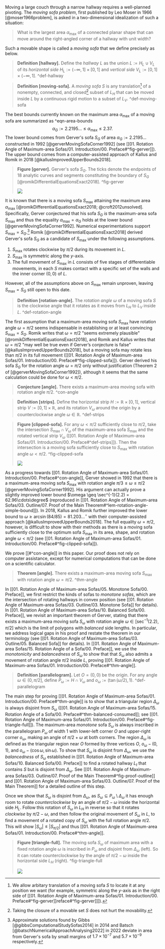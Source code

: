 Moving a large couch through a narrow hallway requires a well-planned pivoting. The _moving sofa problem_, first published by Leo Moser in 1966 [@moser1966problem], is asked in a two-dimensional idealization of such a situation:

> What is the largest area $\alpha_{\text{max}}$ of a connected planar shape that can move around the right-angled corner of a hallway with unit width?

Such a movable shape is called a _moving sofa_ that we define precisely as below.

> __Definition [hallway].__ Define the _hallway_ $L$ as the union $L := H_L \cup V_L$ of its _horizontal side_ $H_L := (-\infty, 1] \times [0, 1]$ and _vertical side_ $V_L := [0, 1] \times (-\infty, 1]$. ^def-hallway

> __Definition [moving-sofa].__ A _moving sofa_ $S$ is any translation[^sofa-translation] of a nonempty, connected, and closed[^sofa-closed] subset of $L_H$ that can be moved inside $L$ by a continuous rigid motion to a subset of $L_V$. ^def-moving-sofa

The best bounds currently known on the maximum area $\alpha_{\max}$ of a moving sofa are summarized as ^eqn-area-bounds
$$
\alpha_G := 2.2195\dots \leq \alpha_{\max} \leq 2.37.
$$
The lower bound comes from Gerver's sofa $S_G$ of area $\alpha_G := 2.2195\dots$ constructed in 1992 [@gerverMovingSofaCorner1992] (see [[01. Rotation Angle of Maximum-area Sofas/01. Introduction/00. Preface#^fig-gerver]]). The upper bound comes from a computer-assisted approach of Kallus and Romik in 2018 [@kallusImprovedUpperBounds2018].

> __Figure [gerver].__ Gerver's sofa $S_G$. The ticks denote the endpoints of 18 analytic curves and segments constituting the boundary of $S_G$ [@romikDifferentialEquationsExact2018]. ^fig-gerver
> 
> ![](images/gerverFull.svg)

It is known that there is a moving sofa $S_{\max}$ attaining the maximum area $\alpha_{\max}$ [@romikDifferentialEquationsExact2018; @croft2012unsolved]. Specifically, Gerver conjectured that his sofa $S_G$ _is_ the maximum-area sofa $S_{\max}$ and thus the equality $\alpha_{\max} = \alpha_G$ holds at the lower bound [@gerverMovingSofaCorner1992]. Numerical experimentations support $S_{\max} = S_G$.[^numerical] Romik [@romikDifferentialEquationsExact2018] derived Gerver's sofa $S_G$ as a candidate of $S_{\max}$ under the following assumptions.

1. $S_{\max}$ rotates clockwise by $\pi/2$ during its movement in $L$.
2. $S_{\max}$ is symmetric along the $y$-axis.
3. The full movement of $S_{\max}$ in $L$ consists of five stages of differentiable movements, in each $S$ makes contact with a specific set of the walls and the inner corner $(0, 0)$ of $L$.

However, all of the assumptions above on $S_{\max}$ remain unproven, leaving $S_{\max} = S_G$ still open to this date.

> __Definition [rotation-angle].__ The _rotation angle_ $\omega$ of a moving sofa $S$ is the clockwise angle that it rotates as it moves from $L_H$ to $L_V$ inside $L$. ^def-rotation-angle

The first assumption that a maximum-area moving sofa $S_{\max}$ have rotation angle $\omega = \pi/2$ seems indispensable in establishing or at least convincing $S_{\max} = S_G$. Romik writes that $\omega = \pi/2$ "seems extremely plausible" [@romikDifferentialEquationsExact2018], and Romik and Kallus writes that $\omega = \pi/2$ "may well be true even if Gerver’s conjecture is false" [@kallusImprovedUpperBounds2018], but a moving sofa may rotate less than $\pi/2$ in its full movement ([[01. Rotation Angle of Maximum-area Sofas/01. Introduction/00. Preface#^fig-clipped-sofa]]). Gerver derived his sofa $S_G$ for the rotation angle $\omega = \pi/2$ only without justification (Theorem 2 of [@gerverMovingSofaCorner1992]), although it seems that the same calculation could be done for $\omega < \pi/2$.

> __Conjecture [angle].__ There exists a maximum-area moving sofa with rotation angle $\pi/2$. ^con-angle

> __Definition [strips].__ Define the horizontal strip $H := \mathbb{R} \times [0, 1]$, vertical strip $V := [0, 1] \times \mathbb{R}$, and its rotation $V_\omega$ around the origin by a counterclockwise angle $\omega \in \mathbb{R}$. ^def-strips

> __Figure [clipped-sofa].__ For any $\omega < \pi/2$ sufficiently close to $\pi/2$, take the intersection $S_{\text{max}} \cap V_\omega$ of the maximum-area sofa $S_{\max}$ and the rotated vertical strip $V_\omega$ ([[01. Rotation Angle of Maximum-area Sofas/01. Introduction/00. Preface#^def-strips]]). Then the intersection is a moving sofa sufficiently close to $S_{\max}$ with rotation angle $\omega < \pi/2$. ^fig-clipped-sofa
> 
> ![](images/clippedSofaCombined.svg)

As a progress towards [[01. Rotation Angle of Maximum-area Sofas/01. Introduction/00. Preface#^con-angle]], Gerver showed in 1992 that there is a maximum-area moving sofa $S_{\max}$ with rotation angle $\pi/ 3 \leq \omega \leq \pi/2$ [@gerverMovingSofaCorner1992]. His argument can actually prove a slightly improved lower bound $\omega \geq \sec^{-1}(2.2) = 62.96\cdots\degree$ (reproduced in [[01. Rotation Angle of Maximum-area Sofas/03. Outline/07. Proof of the Main Theorem#^lem-rotation-angle-simple-bound]]). In 2018, Kallus and Romik further improved the lower bound to $\omega \geq \arcsin(84/85) = 81.203\dots^\circ$ with their computer-assisted approach [@kallusImprovedUpperBounds2018]. The full equality $\omega = \pi/2$, however, is difficult to show with their methods as there is a moving sofa sufficiently close to the optimum sofa $S_{\max}$ in its area, shape, and rotation angle $\omega < \pi/2$ (see [[01. Rotation Angle of Maximum-area Sofas/01. Introduction/00. Preface#^fig-clipped-sofa]]).

We prove [[#^con-angle]] in this paper. Our proof does not rely on computer assistance, except for numerical computations that can be done on a scientific calculator.

> __Theorem [angle].__ There exists a maximum-area moving sofa $S_{\max}$ with rotation angle $\omega = \pi/2$. ^thm-angle

In [[01. Rotation Angle of Maximum-area Sofas/05. Monotone Sofa/00. Preface]], we first restrict the kinds of sofas to _monotone sofas_, which are the intersection of rotating hallways in convex position (see [[01. Rotation Angle of Maximum-area Sofas/03. Outline/03. Monotone Sofa]] for details). In [[01. Rotation Angle of Maximum-area Sofas/10. Balanced Sofa/00. Preface]], we revisit an important theorem of Gerver, stating that there exists a maximum-area moving sofa $S_{\omega}$ with rotation angle $\omega \in [\sec^{-1}(2.2), \pi/2]$ which is the limit of polygons with _balanced_ side lengths. In particular, we address logical gaps in his proof and restate the theorem in our terminology (see [[01. Rotation Angle of Maximum-area Sofas/03. Outline/05. Balanced Sofa]] for details). In [[01. Rotation Angle of Maximum-area Sofas/15. Rotation Angle of a Sofa/00. Preface]], we use the _monotonicity_ and _balancedness_ of $S_\omega$ to show that that $S_\omega$ also admits a movement of rotation angle $\pi/2$ inside $L$, proving [[01. Rotation Angle of Maximum-area Sofas/01. Introduction/00. Preface#^thm-angle]].

> __Definition [parallelogram].__ Let $O = (0, 0)$ be the origin. For any angle $\omega \in (0, \pi/2]$, define $P_\omega := H \cap V_\omega$ and $o_\omega := (\tan(\omega/2), 1)$. ^def-parallelogram

The main step for proving [[01. Rotation Angle of Maximum-area Sofas/01. Introduction/00. Preface#^thm-angle]] is to show that a triangular region $\Delta_\omega$ is always disjoint from $S_\omega$ ([[01. Rotation Angle of Maximum-area Sofas/15. Rotation Angle of a Sofa/00. Preface#^thm-balanced-consumed]]; see [[01. Rotation Angle of Maximum-area Sofas/01. Introduction/00. Preface#^fig-triangle-full]]). The maximum-area _monotone_ sofa $S_\omega$ is always inscribed in the parallelogram $P_\omega$ of width 1 with lower-left corner $O$ and upper-right corner $o_\omega$, making an angle of $\pi/2 + \omega$ at both corners. The region $\Delta_\omega$ is defined as the triangular region near $O$ formed by three vertices $O$, $o_\omega - (0, 1)$, and $o_\omega - (\cos \omega, \sin \omega)$. To show that $S_\omega$ is disjoint from $\Delta_\omega$, we use the _balancedness_ of $S_\omega$ established in [[01. Rotation Angle of Maximum-area Sofas/10. Balanced Sofa/00. Preface]] to find a rotated hallway $L_t$ that contains $S$ but is disjoint from $\Delta_\omega$. See [[01. Rotation Angle of Maximum-area Sofas/03. Outline/07. Proof of the Main Theorem#^fig-proof-outline]] and [[01. Rotation Angle of Maximum-area Sofas/03. Outline/07. Proof of the Main Theorem]] for a detailed outline of this step.

Once we show that $S_\omega$ is disjoint from $\Delta_\omega$, as $S_\omega \subseteq P_\omega \setminus \Delta_\omega$ it has enough room to rotate _counterclockwise_ by an angle of $\pi/2 - \omega$ inside the horizontal side $H_L$. Follow this rotation of $S_\omega$ in $L_H$ in reverse so that it rotates _clockwise_ by $\pi/2 - \omega$, and then follow the original movement of $S_\omega$ in $L$, to find a movement of a rotated copy of $S_\omega$ with the full rotation angle $\pi/2$. This will show $|S_\omega| \leq |S_{\pi/2}|$ and thus [[01. Rotation Angle of Maximum-area Sofas/01. Introduction/00. Preface#^thm-angle]].

> __Figure [triangle-full].__ The moving sofa $S_\omega$ of maximum area with a fixed rotation angle $\omega$ is inscribed in $P_\omega$ and disjoint from $\Delta_\omega$ (left). So it can rotate counterclockwise by the angle of $\pi/2-\omega$ inside the horizontal side $L_H$ (right). ^fig-triangle-full
> 
> ![](images/triangleFull.svg)

[^sofa-translation]: We allow arbitary translation of a moving sofa $S$ to locate it at any position we want (for example, symmetric along the $y$-axis as in the right side of [[01. Rotation Angle of Maximum-area Sofas/01. Introduction/00. Preface#^fig-gerver]]reface#^fig-gerver]]]).

[^sofa-closed]: Taking the closure of a movable set $S$ does not hurt the movability.

[^numerical]: Approximate solutions found by Gibbs [@gibbsComputationalStudySofas2014] in 2014 and Batsch [@batschNumericalApproachAnalysing2022] in 2022 deviate in area from Gerver's sofa by small margins of $1.7 \times 10^{-7}$ and $5.7 \times 10^{-9}$ respectively.